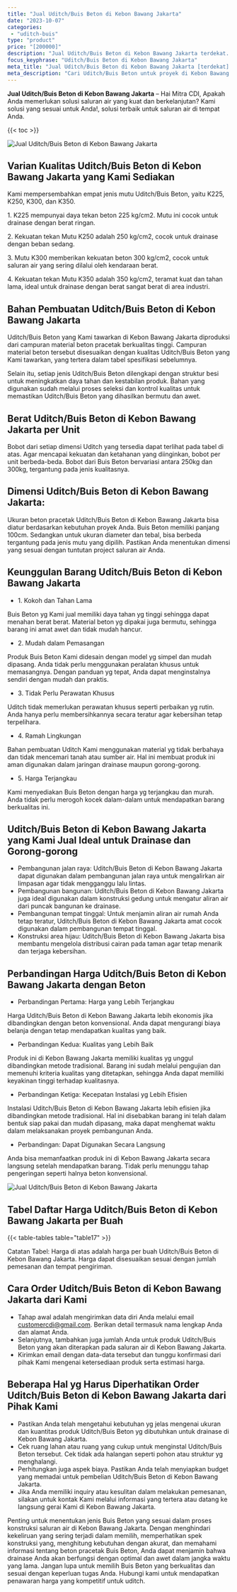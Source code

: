 ```yaml
---
title: "Jual Uditch/Buis Beton di Kebon Bawang Jakarta"
date: "2023-10-07"
categories:
 - "uditch-buis"
type: "product"
price: "[200000]"
description: "Jual Uditch/Buis Beton di Kebon Bawang Jakarta terdekat. Uditch/Buis Beton ini sering dipakai dalam proyek konstruksi sebagai drainase yang handal dan awet. Hubungi kami untuk keterangan lebih lanjut."
focus_keyphrase: "Uditch/Buis Beton di Kebon Bawang Jakarta"
meta_title: "Jual Uditch/Buis Beton di Kebon Bawang Jakarta [terdekat] - CDI"
meta_description: "Cari Uditch/Buis Beton untuk proyek di Kebon Bawang Jakarta? Kami menyediakan Uditch/Buis Beton berkualitas untuk konstruksi drainase. Dapatkan penawaran terbaik sekarang."
---
```


**Jual Uditch/Buis Beton di Kebon Bawang Jakarta** – Hai Mitra CDI, Apakah Anda memerlukan solusi saluran air yang kuat dan berkelanjutan? Kami solusi yang sesuai untuk Anda!, solusi terbaik untuk saluran air di tempat Anda.

{{< toc >}}

![Jual Uditch/Buis Beton di Kebon Bawang Jakarta](/images/uditch-buis/uditch-beton-31.jpg)

## Varian Kualitas Uditch/Buis Beton di Kebon Bawang Jakarta yang Kami Sediakan

Kami mempersembahkan empat jenis mutu Uditch/Buis Beton, yaitu K225, K250, K300, dan K350.

1\. K225 mempunyai daya tekan beton 225 kg/cm2. Mutu ini cocok untuk drainase dengan berat ringan.

2\. Kekuatan tekan Mutu K250 adalah 250 kg/cm2, cocok untuk drainase dengan beban sedang.

3\. Mutu K300 memberikan kekuatan beton 300 kg/cm2, cocok untuk saluran air yang sering dilalui oleh kendaraan berat.

4\. Kekuatan tekan Mutu K350 adalah 350 kg/cm2, teramat kuat dan tahan lama, ideal untuk drainase dengan berat sangat berat di area industri.

## Bahan Pembuatan Uditch/Buis Beton di Kebon Bawang Jakarta

Uditch/Buis Beton yang Kami tawarkan di Kebon Bawang Jakarta diproduksi dari campuran material beton pracetak berkualitas tinggi. Campuran material beton tersebut disesuaikan dengan kualitas Uditch/Buis Beton yang Kami tawarkan, yang tertera dalam tabel spesifikasi sebelumnya.

Selain itu, setiap jenis Uditch/Buis Beton dilengkapi dengan struktur besi untuk meningkatkan daya tahan dan kestabilan produk. Bahan yang digunakan sudah melalui proses seleksi dan kontrol kualitas untuk memastikan Uditch/Buis Beton yang dihasilkan bermutu dan awet.

## Berat Uditch/Buis Beton di Kebon Bawang Jakarta per Unit

Bobot dari setiap dimensi Uditch yang tersedia dapat terlihat pada tabel di atas. Agar mencapai kekuatan dan ketahanan yang diinginkan, bobot per unit berbeda-beda. Bobot dari Buis Beton bervariasi antara 250kg dan 300kg, tergantung pada jenis kualitasnya.

## Dimensi Uditch/Buis Beton di Kebon Bawang Jakarta:

Ukuran beton pracetak Uditch/Buis Beton di Kebon Bawang Jakarta bisa diatur berdasarkan kebutuhan proyek Anda. Buis Beton memiliki panjang 100cm. Sedangkan untuk ukuran diameter dan tebal, bisa berbeda tergantung pada jenis mutu yang dipilih. Pastikan Anda menentukan dimensi yang sesuai dengan tuntutan project saluran air Anda.

## Keunggulan Barang Uditch/Buis Beton di Kebon Bawang Jakarta

*   1\. Kokoh dan Tahan Lama

Buis Beton yg Kami jual memiliki daya tahan yg tinggi sehingga dapat menahan berat berat. Material beton yg dipakai juga bermutu, sehingga barang ini amat awet dan tidak mudah hancur.
*   2\. Mudah dalam Pemasangan

Produk Buis Beton Kami didesain dengan model yg simpel dan mudah dipasang. Anda tidak perlu menggunakan peralatan khusus untuk memasangnya. Dengan panduan yg tepat, Anda dapat menginstalnya sendiri dengan mudah dan praktis.
*   3\. Tidak Perlu Perawatan Khusus

Uditch tidak memerlukan perawatan khusus seperti perbaikan yg rutin. Anda hanya perlu membersihkannya secara teratur agar kebersihan tetap terpelihara.
*   4\. Ramah Lingkungan

Bahan pembuatan Uditch Kami menggunakan material yg tidak berbahaya dan tidak mencemari tanah atau sumber air. Hal ini membuat produk ini aman digunakan dalam jaringan drainase maupun gorong-gorong.
*   5\. Harga Terjangkau

Kami menyediakan Buis Beton dengan harga yg terjangkau dan murah. Anda tidak perlu merogoh kocek dalam-dalam untuk mendapatkan barang berkualitas ini.

## Uditch/Buis Beton di Kebon Bawang Jakarta yang Kami Jual Ideal untuk Drainase dan Gorong-gorong

*   Pembangunan jalan raya: Uditch/Buis Beton di Kebon Bawang Jakarta dapat digunakan dalam pembangunan jalan raya untuk mengalirkan air limpasan agar tidak mengganggu lalu lintas.
*   Pembangunan bangunan: Uditch/Buis Beton di Kebon Bawang Jakarta juga ideal digunakan dalam konstruksi gedung untuk mengatur aliran air dari puncak bangunan ke drainase.
*   Pembangunan tempat tinggal: Untuk menjamin aliran air rumah Anda tetap teratur, Uditch/Buis Beton di Kebon Bawang Jakarta amat cocok digunakan dalam pembangunan tempat tinggal.
*   Konstruksi area hijau: Uditch/Buis Beton di Kebon Bawang Jakarta bisa membantu mengelola distribusi cairan pada taman agar tetap menarik dan terjaga kebersihan.

## Perbandingan Harga Uditch/Buis Beton di Kebon Bawang Jakarta dengan Beton

*   Perbandingan Pertama: Harga yang Lebih Terjangkau

Harga Uditch/Buis Beton di Kebon Bawang Jakarta lebih ekonomis jika dibandingkan dengan beton konvensional. Anda dapat mengurangi biaya belanja dengan tetap mendapatkan kualitas yang baik.
*   Perbandingan Kedua: Kualitas yang Lebih Baik

Produk ini di Kebon Bawang Jakarta memiliki kualitas yg unggul dibandingkan metode tradisional. Barang ini sudah melalui pengujian dan memenuhi kriteria kualitas yang ditetapkan, sehingga Anda dapat memiliki keyakinan tinggi terhadap kualitasnya.
*   Perbandingan Ketiga: Kecepatan Instalasi yg Lebih Efisien

Instalasi Uditch/Buis Beton di Kebon Bawang Jakarta lebih efisien jika dibandingkan metode tradisional. Hal ini disebabkan barang ini telah dalam bentuk siap pakai dan mudah dipasang, maka dapat menghemat waktu dalam melaksanakan proyek pembangunan Anda.
*   Perbandingan: Dapat Digunakan Secara Langsung

Anda bisa memanfaatkan produk ini di Kebon Bawang Jakarta secara langsung setelah mendapatkan barang. Tidak perlu menunggu tahap pengeringan seperti halnya beton konvensional.

![Jual Uditch/Buis Beton di Kebon Bawang Jakarta](/images/uditch-buis/buis-beton-02.jpg)

## Tabel Daftar Harga Uditch/Buis Beton di Kebon Bawang Jakarta per Buah

{{< table-tables table="table17" >}}

Catatan Tabel: Harga di atas adalah harga per buah Uditch/Buis Beton di Kebon Bawang Jakarta. Harga dapat disesuaikan sesuai dengan jumlah pemesanan dan tempat pengiriman.

## Cara Order Uditch/Buis Beton di Kebon Bawang Jakarta dari Kami

*   Tahap awal adalah mengirimkan data diri Anda melalui email customercdi@gmail.com. Berikan detail termasuk nama lengkap Anda dan alamat Anda.
*   Selanjutnya, tambahkan juga jumlah Anda untuk produk Uditch/Buis Beton yang akan diterapkan pada saluran air di Kebon Bawang Jakarta.
*   Kirimkan email dengan data-data tersebut dan tunggu konfirmasi dari pihak Kami mengenai ketersediaan produk serta estimasi harga.

## Beberapa Hal yg Harus Diperhatikan Order Uditch/Buis Beton di Kebon Bawang Jakarta dari Pihak Kami

*   Pastikan Anda telah mengetahui kebutuhan yg jelas mengenai ukuran dan kuantitas produk Uditch/Buis Beton yg dibutuhkan untuk drainase di Kebon Bawang Jakarta.
*   Cek ruang lahan atau ruang yang cukup untuk menginstal Uditch/Buis Beton tersebut. Cek tidak ada halangan seperti pohon atau struktur yg menghalangi.
*   Perhitungkan juga aspek biaya. Pastikan Anda telah menyiapkan budget yang memadai untuk pembelian Uditch/Buis Beton di Kebon Bawang Jakarta.
*   Jika Anda memiliki inquiry atau kesulitan dalam melakukan pemesanan, silakan untuk kontak Kami melalui informasi yang tertera atau datang ke langsung gerai Kami di Kebon Bawang Jakarta.

Penting untuk menentukan jenis Buis Beton yang sesuai dalam proses konstruksi saluran air di Kebon Bawang Jakarta. Dengan menghindari kekeliruan yang sering terjadi dalam memilih, memperhatikan spek konstruksi yang, menghitung kebutuhan dengan akurat, dan memahami informasi tentang beton pracetak Buis Beton, Anda dapat menjamin bahwa drainase Anda akan berfungsi dengan optimal dan awet dalam jangka waktu yang lama. Jangan lupa untuk memilih Buis Beton yang berkualitas dan sesuai dengan keperluan tugas Anda. Hubungi kami untuk mendapatkan penawaran harga yang kompetitif untuk uditch.
